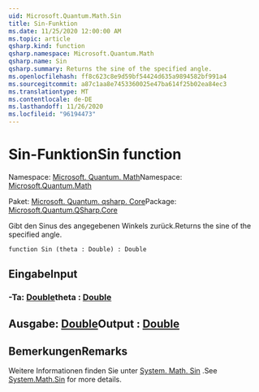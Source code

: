 ```yaml
---
uid: Microsoft.Quantum.Math.Sin
title: Sin-Funktion
ms.date: 11/25/2020 12:00:00 AM
ms.topic: article
qsharp.kind: function
qsharp.namespace: Microsoft.Quantum.Math
qsharp.name: Sin
qsharp.summary: Returns the sine of the specified angle.
ms.openlocfilehash: ff8c623c8e9d59bf54424d635a9894582bf991a4
ms.sourcegitcommit: a87c1aa8e7453360025e47ba614f25b02ea84ec3
ms.translationtype: MT
ms.contentlocale: de-DE
ms.lasthandoff: 11/26/2020
ms.locfileid: "96194473"
---
```

# <a name="sin-function"></a><span data-ttu-id="6eff6-102">Sin-Funktion</span><span class="sxs-lookup"><span data-stu-id="6eff6-102">Sin function</span></span>

<span data-ttu-id="6eff6-103">Namespace: [Microsoft. Quantum. Math](xref:Microsoft.Quantum.Math)</span><span class="sxs-lookup"><span data-stu-id="6eff6-103">Namespace: [Microsoft.Quantum.Math](xref:Microsoft.Quantum.Math)</span></span>

<span data-ttu-id="6eff6-104">Paket: [Microsoft. Quantum. qsharp. Core](https://nuget.org/packages/Microsoft.Quantum.QSharp.Core)</span><span class="sxs-lookup"><span data-stu-id="6eff6-104">Package: [Microsoft.Quantum.QSharp.Core](https://nuget.org/packages/Microsoft.Quantum.QSharp.Core)</span></span>


<span data-ttu-id="6eff6-105">Gibt den Sinus des angegebenen Winkels zurück.</span><span class="sxs-lookup"><span data-stu-id="6eff6-105">Returns the sine of the specified angle.</span></span>

```qsharp
function Sin (theta : Double) : Double
```


## <a name="input"></a><span data-ttu-id="6eff6-106">Eingabe</span><span class="sxs-lookup"><span data-stu-id="6eff6-106">Input</span></span>

### <a name="theta--double"></a><span data-ttu-id="6eff6-107">-Ta: [Double](xref:microsoft.quantum.lang-ref.double)</span><span class="sxs-lookup"><span data-stu-id="6eff6-107">theta : [Double](xref:microsoft.quantum.lang-ref.double)</span></span>





## <a name="output--double"></a><span data-ttu-id="6eff6-108">Ausgabe: [Double](xref:microsoft.quantum.lang-ref.double)</span><span class="sxs-lookup"><span data-stu-id="6eff6-108">Output : [Double](xref:microsoft.quantum.lang-ref.double)</span></span>



## <a name="remarks"></a><span data-ttu-id="6eff6-109">Bemerkungen</span><span class="sxs-lookup"><span data-stu-id="6eff6-109">Remarks</span></span>

<span data-ttu-id="6eff6-110">Weitere Informationen finden Sie unter [System. Math. Sin](https://docs.microsoft.com/dotnet/api/system.math.sin) .</span><span class="sxs-lookup"><span data-stu-id="6eff6-110">See [System.Math.Sin](https://docs.microsoft.com/dotnet/api/system.math.sin) for more details.</span></span>